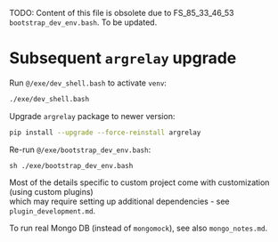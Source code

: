 
TODO: Content of this file is obsolete due to FS_85_33_46_53 `bootstrap_dev_env.bash`. To be updated.

# Subsequent `argrelay` upgrade

Run `@/exe/dev_shell.bash` to activate `venv`:

```sh
./exe/dev_shell.bash
```

Upgrade `argrelay` package to newer version:

```sh
pip install --upgrade --force-reinstall argrelay
```

Re-run `@/exe/bootstrap_dev_env.bash`:

``sh
./exe/bootstrap_dev_env.bash
``

Most of the details specific to custom project come with customization (using custom plugins)<br/>
which may require setting up additional dependencies - see `plugin_development.md`.

To run real Mongo DB (instead of `mongomock`), see also `mongo_notes.md`.

[root_readme.md]: ../../readme.md
